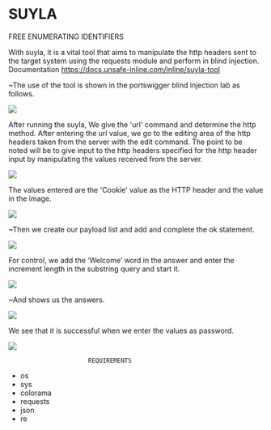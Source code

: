 # SUYLA
FREE  ENUMERATING IDENTIFIERS

With suyla, it is a vital tool that aims to manipulate the http headers sent to the target system using the requests module and perform  in blind injection. 
Documentation https://docs.unsafe-inline.com/inline/suyla-tool

~The use of the tool is shown in the portswigger blind injection lab as follows.

![](https://github.com/mustgundogdu/SUYLA/blob/master/screenshouts/lab1.PNG)



After running the suyla, We give the 'url' command and determine the http method. After entering the url value, we go to the editing area of the http headers taken from the server with the edit command.
The point to be noted will be to give input to the http headers specified for the http header input by manipulating the values received from the server.

![](https://github.com/mustgundogdu/SUYLA/blob/master/screenshouts/lab2.PNG)


The values entered are the 'Cookie' value as the HTTP header and the value in the image.


![](https://github.com/mustgundogdu/SUYLA/blob/master/screenshouts/lab3.PNG)


~Then we create our payload list and add and complete the ok statement.


![](https://github.com/mustgundogdu/SUYLA/blob/master/screenshouts/lab4.PNG)


For control, we add the ‘Welcome’ word in the answer and enter the increment length in the substring query and start it.


![](https://github.com/mustgundogdu/SUYLA/blob/master/screenshouts/lab5.PNG)



~And shows us the answers.


![](https://github.com/mustgundogdu/SUYLA/blob/master/screenshouts/result.PNG)



We see that it is successful when we enter the values as password.



![](https://github.com/mustgundogdu/SUYLA/blob/master/screenshouts/resultlab.PNG)



                          REQUIREMENTS

*    os
*    sys
*    colorama
*    requests
*    json
*    re




